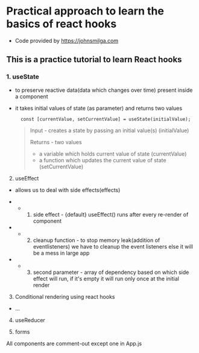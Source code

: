 # Practical approach to learn the basics of react hooks

- Code provided by https://johnsmilga.com

## This is a practice tutorial to learn React hooks

### 1. useState

- to preserve reactive data(data which changes over time) present inside a component

- it takes initial values of state (as parameter) and returns two values

        const [currentValue, setCurrentValue] = useState(initialValue);

  > Input - creates a state by passing an initial value(s) (initialValue)
  >
  > Returns - two values
  >
  > - a variable which holds current value of state (currentValue)
  > - a function which updates the current value of state (setCurrentValue)

2. useEffect

- allows us to deal with side effects(effects)

- - 1. side effect - {default} useEffect() runs after every re-render of component
- - 2. cleanup function - to stop memory leak(addition of eventlisteners) we have to cleanup the event listeners else it will be a mess in large app
- - 3. second parameter - array of dependency based on which side effect will run, if it's empty it will run only once at the initial render

3. Conditional rendering using react hooks

- ...

4. useReducer

5. forms

All components are comment-out except one in App.js
